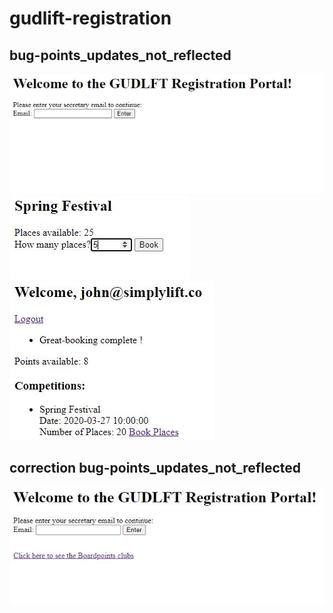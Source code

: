 # gudlift-registration

## bug-points_updates_not_reflected
![Alt text](https://github.com/molly-muffin/P11_OC_Gudlft/blob/3.bug-points_updates_not_reflected/Python_Testing-master/images/error1.JPG)  
![Alt text](https://github.com/molly-muffin/P11_OC_Gudlft/blob/3.bug-points_updates_not_reflected/Python_Testing-master/images/error2.JPG)  
![Alt text](https://github.com/molly-muffin/P11_OC_Gudlft/blob/3.bug-points_updates_not_reflected/Python_Testing-master/images/error3.JPG)

## correction bug-points_updates_not_reflected
![Alt text](https://github.com/molly-muffin/P11_OC_Gudlft/blob/3.bug-points_updates_not_reflected/Python_Testing-master/images/correction1.JPG)
